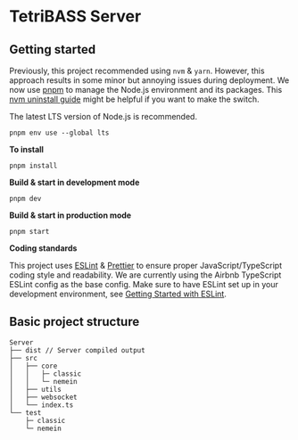# TetriBASS Server

## Getting started

Previously, this project recommended using `nvm` & `yarn`. However, this approach results in some minor but annoying issues during deployment. We now use [pnpm](https://pnpm.io/installation) to manage the Node.js environment and its packages. This [nvm uninstall guide](https://www.linode.com/docs/guides/how-to-install-use-node-version-manager-nvm/#nvm-uninstall-steps) might be helpful if you want to make the switch.

The latest LTS version of Node.js is recommended.

```
pnpm env use --global lts
```

**To install**

```
pnpm install
```

**Build & start in development mode**

```
pnpm dev
```

**Build & start in production mode**

```
pnpm start
```

**Coding standards**

This project uses [ESLint](https://eslint.org/) & [Prettier](https://prettier.io/) to ensure proper JavaScript/TypeScript coding style and readability. We are currently using the Airbnb TypeScript ESLint config as the base config. Make sure to have ESLint set up in your development environment, see [Getting Started with ESLint](https://eslint.org/docs/user-guide/getting-started).

## Basic project structure

```
Server
├── dist // Server compiled output
├── src
│   ├── core
│   │   ├─ classic
│   │   └─ nemein
│   ├── utils
│   ├── websocket
│   └── index.ts
└── test
    ├─ classic
    └─ nemein
```

